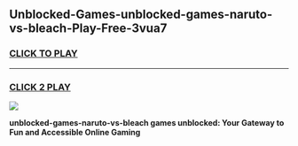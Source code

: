
## Unblocked-Games-unblocked-games-naruto-vs-bleach-Play-Free-3vua7
<h3>
<a href="https://premium76.site?title=unblocked-games-naruto-vs-bleach&ref=09A">CLICK TO PLAY</a></h3>
<hr>

<h3>
<a href="https://premium76.site?title=unblocked-games-naruto-vs-bleach&ref=09A">CLICK 2 PLAY</a>
  
</h3>

<a href="https://premium76.site?title=unblocked-games-naruto-vs-bleach&ref=09A"><img src="https://clearcache.store/games.png"></a>


**unblocked-games-naruto-vs-bleach games unblocked: Your Gateway to Fun and Accessible Online Gaming**
